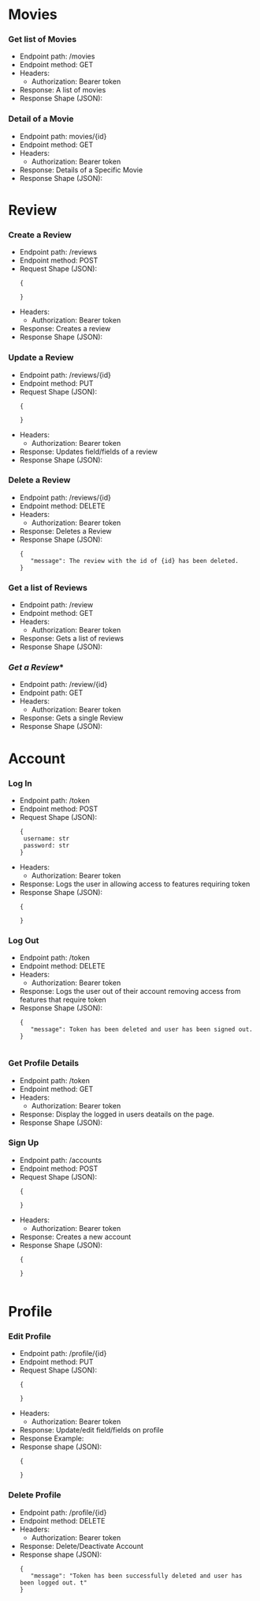 
# **Movies**

### **Get list of Movies**
 * Endpoint path: /movies
 * Endpoint method: GET
 * Headers:
    * Authorization: Bearer token
 * Response: A list of movies
 * Response Shape (JSON):

### **Detail of a Movie**
 * Endpoint path: movies/{id}
 * Endpoint method: GET
 * Headers:
    * Authorization: Bearer token
 * Response: Details of a Specific Movie
 * Response Shape (JSON):

# Review

### **Create a Review**
 * Endpoint path: /reviews
 * Endpoint method: POST
 * Request Shape (JSON):
   ```
   {

   }
 * Headers:
    * Authorization: Bearer token
 * Response: Creates a review
 * Response Shape (JSON):

### **Update a Review**
 * Endpoint path: /reviews/{id}
 * Endpoint method: PUT
 * Request Shape (JSON):
   ```
   {

   }
 * Headers:
    * Authorization: Bearer token
 * Response: Updates field/fields of a review
 * Response Shape (JSON):

### **Delete a Review**
 * Endpoint path: /reviews/{id}
 * Endpoint method: DELETE
 * Headers:
    * Authorization: Bearer token
 * Response: Deletes a Review
 * Response Shape (JSON):
   ```
   {
      "message": The review with the id of {id} has been deleted.
   }

### **Get a list of Reviews**
 * Endpoint path: /review
 * Endpoint method: GET
 * Headers:
    * Authorization: Bearer token
 * Response: Gets a list of reviews
 * Response Shape (JSON):

### *Get a Review**
 * Endpoint path: /review/{id}
 * Endpoint path: GET
 * Headers:
    * Authorization: Bearer token
 * Response: Gets a single Review
 * Response Shape (JSON):


# Account

### **Log In**
 * Endpoint path: /token
 * Endpoint method: POST
 * Request Shape (JSON):
   ```
   {
    username: str
    password: str
   }

 * Headers:
    * Authorization: Bearer token
 * Response: Logs the user in allowing access to features requiring token
 * Response Shape (JSON):
   ```
   {

   }

### **Log Out**
 * Endpoint path: /token
 * Endpoint method: DELETE
 * Headers:
    * Authorization: Bearer token
 * Response: Logs the user out of their account removing access from features that require token
 * Response Shape (JSON):
   ```
   {
      "message": Token has been deleted and user has been signed out.
   }


### **Get Profile Details**
 * Endpoint path: /token
 * Endpoint method: GET
 * Headers:
    * Authorization: Bearer token
 * Response: Display the logged in users deatails on the page.
 * Response Shape (JSON):

### **Sign Up**
 * Endpoint path: /accounts
 * Endpoint method: POST
 * Request Shape (JSON):
   ```
   {

   }
 * Headers:
    * Authorization: Bearer token
 * Response: Creates a new account
 * Response Shape (JSON):
   ```
   {

   }


# Profile

### **Edit Profile**
 * Endpoint path: /profile/{id}
 * Endpoint method: PUT
 * Request Shape (JSON):
   ```
   {

   }
 * Headers:
    * Authorization: Bearer token
 * Response: Update/edit field/fields on profile
 * Response Example:
 * Response shape (JSON):
   ```
   {
      
   }

### **Delete Profile**
 * Endpoint path: /profile/{id}
 * Endpoint method: DELETE
 * Headers:
    * Authorization: Bearer token
 * Response: Delete/Deactivate Account
 * Response shape (JSON):
   ```
   {
      "message": "Token has been successfully deleted and user has been logged out. t"
   }
